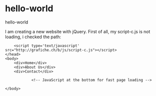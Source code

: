 # hello-world
hello-world

I am creating a new website with jQuery.
First of all, my script-c.js is not loading, i checked the path:

<!DOCTYPE html>
<html>
	<head>
		<title>Ghostly Divs</title>
        <link rel='stylesheet' type='text/css' href="http://grafiche.ch/b/css/stylesheet-c.css"/>
      <script type='text/javascript' src='http://ajax.googleapis.com/ajax/libs/jquery/1.6.4/jquery.min.js'></script>

        <script type='text/javascript' src="http://grafiche.ch/b/js/script-c.js"></script>
	</head>
	<body>
        <div>Home</div>
        <div>About Us</div>
        <div>Contact</div>   
    
        		<!-- JavaScript at the bottom for fast page loading -->

	</body>
</html>
